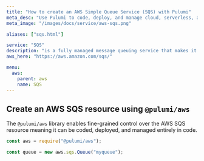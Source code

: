 ```yaml
---
title: "How to create an AWS Simple Queue Service (SQS) with Pulumi"
meta_desc: "Use Pulumi to code, deploy, and manage cloud, serverless, and container apps and infrastructure"
meta_image: "/images/docs/service/aws-sqs.png"

aliases: ["sqs.html"]

service: "SQS"
description: "is a fully managed message queuing service that makes it easy to decouple and scale microservices, distributed systems, and serverless applications"
aws_here: "https://aws.amazon.com/sqs/"

menu:
  aws:
    parent: aws
    name: SQS
---
```


## Create an AWS SQS resource using `@pulumi/aws`

The `@pulumi/aws` library enables fine-grained control over the AWS SQS resource meaning it can be coded, deployed, and managed entirely in code.

```javascript
const aws = require("@pulumi/aws");

const queue = new aws.sqs.Queue("myqueue");
```
